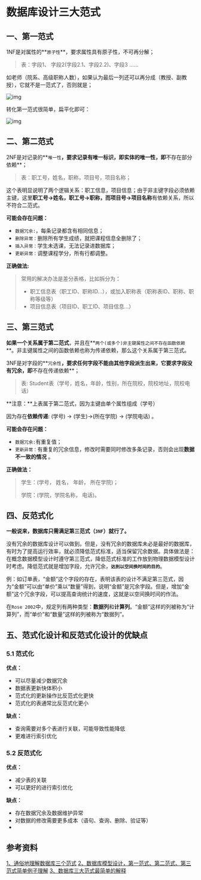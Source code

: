 # 数据库设计三大范式

## 一、第一范式

1NF是对属性的**`原子性`**，要求属性具有原子性，不可再分解；

> 表：字段1、 字段2(字段2.1、字段2.2)、字段3 ......

如老师（院系、高级职称人数），如果认为最后一列还可以再分成（教授、副教授），它就不是一范式了，否则就是；

![img](https://static.www.toimc.com/blog/picgo/2022/11/02/20190226224717807-cb263b.webp)

转化第一范式很简单，扁平化即可：

![img](https://static.www.toimc.com/blog/picgo/2022/11/02/20190226224746882-dc4e0a.webp)

## 二、第二范式

2NF是对记录的**`唯一性`**，要求记录有唯一标识，即实体的唯一性，即**不存在部分依赖**；

> 表：职工号，姓名，职称，项目号，项目名称；

这个表明显说明了两个逻辑关系：职工信息，项目信息；由于非主键字段必须依赖主键，这里**职工号->姓名，职工号->职称，而项目号->项目名称**有依赖关系，所以不符合二范式。

**可能会存在问题：**

- `数据冗余:`，每条记录都含有相同信息；
- `删除异常：`删除所有学生成绩，就把课程信息全删除了；
- `插入异常：`学生未选课，无法记录进数据库；
- `更新异常：`调整课程学分，所有行都调整。

**正确做法:**

> 常用的解决办法是差分表格，比如拆分为：
>
> - 职工信息表（职工ID、职称ID...），或加入职称表（职称表ID、职称、职称等级等）
> - 项目信息表（项目ID、职工ID、项目信息...）



## 三、第三范式

**如果一个关系属于第二范式**，并且在**`两个(或多个)非主键属性之间不存在函数依赖`**。非主键属性之间的函数依赖也称为传递依赖，那么这个关系属于第三范式。

3NF是对字段的**`冗余性`**，要求任何字段不能由其他字段派生出来，它要求字段没有冗余，即**不存在传递依赖**；

> 表: Student表（学号，姓名，年龄，性别，所在院校，院校地址，院校电话）

**注意：**上表属于第二范式，因为主键由单个属性组成（学号）

因为存在**依赖传递**: (学号) → (学生)→(所在学院) → (学院电话) 。

**可能会存在问题：**

- `数据冗余:`有重复值；
- `更新异常：`有重复的冗余信息，修改时需要同时修改多条记录，否则会出现**数据不一致的情况** 。

**正确做法：**

> 学生：(学号， 姓名， 年龄， 所在学院)；
>
> 学院：(学院，学院名称， 电话)。



## 四、反范式化

**一般说来，数据库只需满足第三范式（`3NF`）就行了。**

没有冗余的数据库设计可以做到。但是，没有冗余的数据库未必是最好的数据库，有时为了提高运行效率，就必须降低范式标准，适当保留冗余数据。具体做法是：在概念数据模型设计时遵守第三范式，降低范式标准的工作放到物理数据模型设计时考虑。降低范式就是增加字段，允许冗余，**`达到以空间换时间的目的`**。

例：如订单表，“金额”这个字段的存在，表明该表的设计不满足第三范式，因为“金额”可以由“单价”乘以“数量”得到，说明“金额”是冗余字段。但是，增加“金额”这个冗余字段，可以提高查询统计的速度，这就是以空间换时间的作法。

在`Rose 2002`中，规定列有两种类型：**数据列**和**计算列**。“金额”这样的列被称为“计算列”，而“单价”和“数量”这样的列被称为“数据列”。

## 五、范式化设计和反范式化设计的优缺点

### 5.1 范式化

**优点：**

- 可以尽量减少数据冗余
- 数据表更新快体积小
- 范式化的更新操作比反范式化更快
- 范式化的表通常比反范式化更小



**缺点：**

- 查询需要对多个表进行关联，可能导致性能降低
- 更难进行索引优化



### 5.2 反范式化

**优点：**

- 减少表的关联
- 可以更好的进行索引优化

**缺点：**

- 存在数据冗余及数据维护异常
- 对数据的修改需要更多成本（语句、查询、删除、验证等）
- 

## **参考资料**

[1、通俗地理解数据库三个范式](https://link.segmentfault.com/?enc=BlVBIy2ARDrsX5wClZ8q7A%3D%3D.9JgaTtK2xl31kiRRKn%2Fa6lpc4Z0ynCQ9iMkXKhSz1GoaMV%2FxwLd9JM1ySP0dRhzFbQl%2FFPyjM5Ye4WszRjr4nA%3D%3D)
[2、数据库模型设计，第一范式、第二范式、第三范式简单例子理解](https://link.segmentfault.com/?enc=JERKYOPwkoZEIbXbKDkIkQ%3D%3D.3rSQTRggQ%2FcKAG8Pmd5%2BaFhr3EyguIjHwDvJOGAOKJDrqFV%2FphzMVFtoGWWNVVXgyYfqQ9Q6jR1CejAw3Lwqbg%3D%3D)
[3、数据库三大范式最简单的解释](https://link.segmentfault.com/?enc=IG%2BtrltdH0%2BnrPr%2BWfiUIA%3D%3D.rO36uGTWzMNLuDyJU3s1KaqzVSKoa3OMzRM3RUjkZD9Hj3VATUIkQIynJ4R7WLkoBSW5Aq3cCWzTQmtuBAJ0TA%3D%3D)